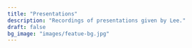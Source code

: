 ```yaml
---
title: "Presentations"
description: "Recordings of presentations given by Lee."
draft: false
bg_image: "images/featue-bg.jpg"
---
```

